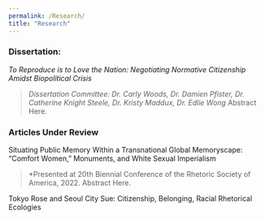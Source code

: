 ```yaml
---
permalink: /Research/
title: "Research"
---
```


### Dissertation: 
*To Reproduce is to Love the Nation: Negotiating Normative Citizenship Amidst Biopolitical Crisis*
> *Dissertation Committee: Dr. Carly Woods, Dr. Damien Pfister, Dr. Catherine Knight Steele, Dr. Kristy Maddux, Dr. Edlie Wong*
> Abstract Here.

### Articles Under Review
Situating Public Memory Within a Transnational Global Memoryscape: “Comfort Women,” Monuments, and White Sexual Imperialism
> *Presented at 20th Biennial Conference of the Rhetoric Society of America, 2022.
> Abstract Here.
> 

Tokyo Rose and Seoul City Sue: Citizenship, Belonging, Racial Rhetorical Ecologies

